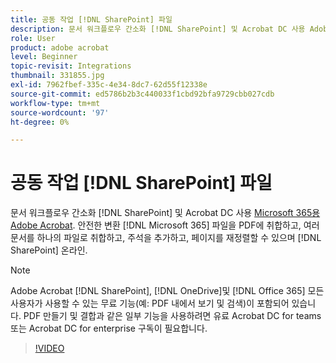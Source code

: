 ```yaml
---
title: 공동 작업 [!DNL SharePoint] 파일
description: 문서 워크플로우 간소화 [!DNL SharePoint] 및 Acrobat DC 사용 Adobe Acrobat [!DNL Microsoft 365]
role: User
product: adobe acrobat
level: Beginner
topic-revisit: Integrations
thumbnail: 331855.jpg
exl-id: 7962fbef-335c-4e34-8dc7-62d55f12338e
source-git-commit: ed5786b2b3c440033f1cbd92bfa9729cbb027cdb
workflow-type: tm+mt
source-wordcount: '97'
ht-degree: 0%

---
```


# 공동 작업 [!DNL SharePoint] 파일

문서 워크플로우 간소화 [!DNL SharePoint] 및 Acrobat DC 사용 [Microsoft 365용 Adobe Acrobat](https://appsource.microsoft.com/en-us/product/web-apps/adobeinc.adobe-document-cloud-pdf?tab=Overview). 안전한 변환 [!DNL Microsoft 365] 파일을 PDF에 취합하고, 여러 문서를 하나의 파일로 취합하고, 주석을 추가하고, 페이지를 재정렬할 수 있으며 [!DNL SharePoint] 온라인.

>[!NOTE]
>
>Adobe Acrobat [!DNL SharePoint], [!DNL OneDrive]및 [!DNL Office 365] 모든 사용자가 사용할 수 있는 무료 기능(예: PDF 내에서 보기 및 검색)이 포함되어 있습니다. PDF 만들기 및 결합과 같은 일부 기능을 사용하려면 유료 Acrobat DC for teams 또는 Acrobat DC for enterprise 구독이 필요합니다.

>[!VIDEO](https://video.tv.adobe.com/v/331855?hidetitle=true)
